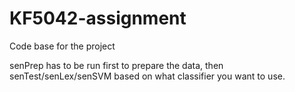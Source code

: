 # KF5042-assignment
Code base for the project

senPrep has to be run first to prepare the data, then senTest/senLex/senSVM based on what classifier you want to use.
